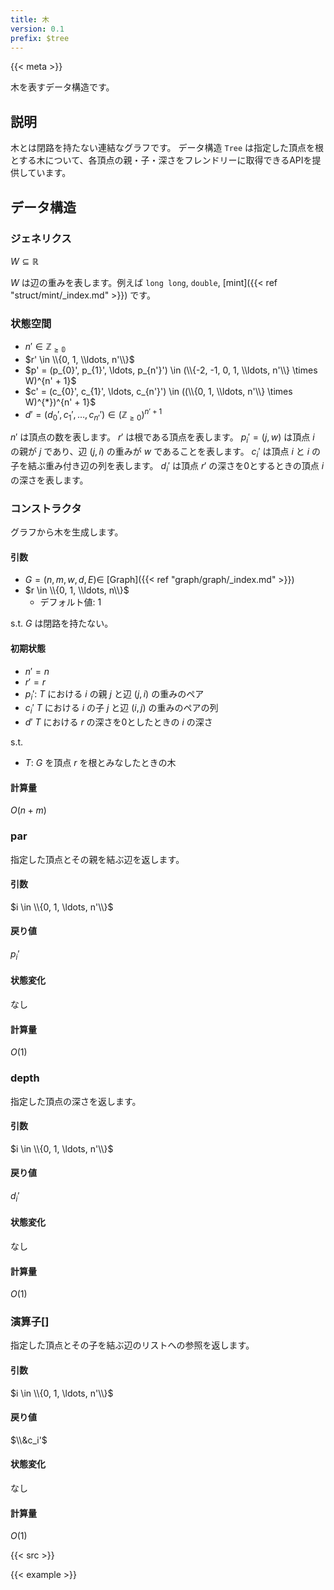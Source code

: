 ```yaml
---
title: 木
version: 0.1
prefix: $tree
---
```


{{< meta >}}

木を表すデータ構造です。

## 説明
木とは閉路を持たない連結なグラフです。
データ構造 `Tree` は指定した頂点を根とする木について、各頂点の親・子・深さをフレンドリーに取得できるAPIを提供しています。

## データ構造

### ジェネリクス
$W \subseteq \mathbb{R}$

$W$ は辺の重みを表します。例えば `long long`, `double`, [mint]({{< ref "struct/mint/_index.md" >}}) です。

### 状態空間
- $n' \in \mathbb{Z_{\geq 0}}$
- $r' \in \\{0, 1, \\ldots, n'\\}$
- $p' = (p_{0}', p_{1}', \ldots, p_{n'}') \in (\\{-2, -1, 0, 1, \\ldots, n'\\} \times W)^{n' + 1}$
- $c' = (c_{0}', c_{1}', \ldots, c_{n'}') \in ((\\{0, 1, \\ldots, n'\\} \times W)^{*})^{n' + 1}$
- $d' = (d_{0}', c_{1}', \ldots, c_{n'}') \in (\mathbb{Z}_{\geq 0})^{n' + 1}$

$n'$ は頂点の数を表します。
$r'$ は根である頂点を表します。
$p_i' = (j, w)$ は頂点 $i$ の親が $j$ であり、辺 $(j, i)$ の重みが $w$ であることを表します。
$c_i'$ は頂点 $i$ と $i$ の子を結ぶ重み付き辺の列を表します。
$d_i'$ は頂点 $r'$ の深さを0とするときの頂点 $i$ の深さを表します。

### コンストラクタ
グラフから木を生成します。

#### 引数
- $G = (n, m, w, d, E) \in$ [Graph]({{< ref "graph/graph/_index.md" >}})
- $r \in \\{0, 1, \\ldots, n\\}$
  - デフォルト値: 1

s.t. $G$ は閉路を持たない。

#### 初期状態
- $n' = n$
- $r' = r$
- $p_i'$: $T$ における $i$ の親 $j$ と辺 $(j, i)$ の重みのペア
- $c_i'$ $T$ における $i$ の子 $j$ と辺 $(i, j)$ の重みのペアの列
- $d'$ $T$ における $r$ の深さを0としたときの $i$ の深さ

s.t.
- $T$: $G$ を頂点 $r$ を根とみなしたときの木

#### 計算量
$O(n + m)$

### par
指定した頂点とその親を結ぶ辺を返します。

#### 引数
$i \in \\{0, 1, \ldots, n'\\}$

#### 戻り値
$p_i'$

#### 状態変化
なし

#### 計算量
$O(1)$

### depth

指定した頂点の深さを返します。

#### 引数
$i \in \\{0, 1, \ldots, n'\\}$

#### 戻り値
$d_i'$

#### 状態変化
なし

#### 計算量
$O(1)$

### 演算子[]
指定した頂点とその子を結ぶ辺のリストへの参照を返します。

#### 引数
$i \in \\{0, 1, \ldots, n'\\}$

#### 戻り値
$\\&c_i'$

#### 状態変化
なし

#### 計算量
$O(1)$

{{< src >}}

{{< example >}}
